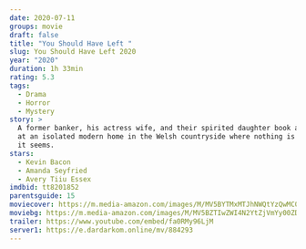 ```yaml
---
date: 2020-07-11
groups: movie
draft: false
title: "You Should Have Left "
slug: You Should Have Left 2020
year: "2020"
duration: 1h 33min
rating: 5.3
tags:
  - Drama
  - Horror
  - Mystery
story: >
  A former banker, his actress wife, and their spirited daughter book a vacation
  at an isolated modern home in the Welsh countryside where nothing is quite as
  it seems.
stars:
  - Kevin Bacon
  - Amanda Seyfried
  - Avery Tiiu Essex
imdbid: tt8201852
parentsguide: 15
moviecover: https://m.media-amazon.com/images/M/MV5BYTMxMTJhNWQtYzQwMC00MThhLTkzNjMtMDljMGE1MmE1NWM2XkEyXkFqcGdeQXVyODkxMzcxOTY@._V1_.jpg
moviebg: https://m.media-amazon.com/images/M/MV5BZTIwZWI4N2YtZjVmYy00ZDNjLWE5YTItOTg5MjMxMmY1YTMxXkEyXkFqcGdeQXVyMTkxNjUyNQ@@._V1_SX1777_CR0,0,1777,956_AL_.jpg
trailer: https://www.youtube.com/embed/fa0RMy96LjM
server1: https://e.dardarkom.online/mv/884293
---
```


